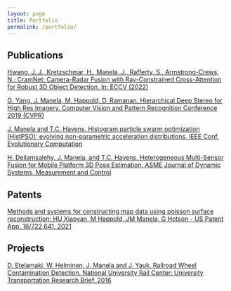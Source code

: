```yaml
---
layout: page
title: Portfolio
permalink: /portfolio/
---
```


## Publications
[Hwang, J. J., Kretzschmar, H., Manela, J., Rafferty, S., Armstrong-Crews, N.: CramNet: Camera-Radar Fusion with Ray-Constrained Cross-Attention for Robust 3D Object Detection. In: ECCV (2022)](https://arxiv.org/pdf/2210.09267.pdf)

[G. Yang, J. Manela, M. Happold, D. Ramanan. Hierarchical Deep Stereo for High Res Imagery. Computer Vision
and Pattern Recognition Conference 2019 (CVPR)](https://openaccess.thecvf.com/content_CVPR_2019/html/Yang_Hierarchical_Deep_Stereo_Matching_on_High-Resolution_Images_CVPR_2019_paper.html)

[J. Manela and T.C. Havens. Histogram particle swarm optimization (HistPSO): evolving non-parametric
acceleration distributions. IEEE Conf. Evolutionary Computation](https://ieeexplore.ieee.org/abstract/document/7744043)

[H. Deilamsalehy, J. Manela, and T.C. Havens. Heterogeneous Multi-Sensor Fusion for Mobile Platform 3D Pose
Estimation. ASME Journal of Dynamic Systems, Measurement and Control](https://asmedigitalcollection.asme.org/dynamicsystems/article-abstract/139/7/071002/395297/Heterogeneous-Multisensor-Fusion-for-Mobile?redirectedFrom=fulltext)

## Patents
[Methods and systems for constructing map data using poisson surface reconstruction: HU Xiaoyan, M Happold, JM Manela, G Hotson - US Patent App. 16/722,641, 2021](https://patentimages.storage.googleapis.com/02/bc/ed/1bcb112e3a9b35/US20210192841A1.pdf)

## Projects
[D. Etelamaki, W. Helminen, J. Manela and J. Yauk. Railroad Wheel Contamination Detection. National University Rail Center: University Transportation Research Brief, 2016](http://www.nurailcenter.org/tech-and-pub/doc/briefs/Hump%20Sensors%20NURailResearchBrief.pdf)
